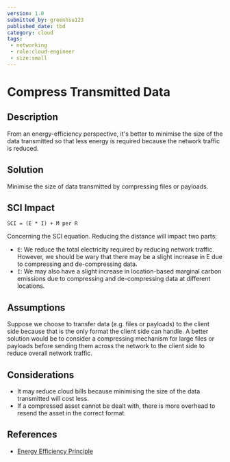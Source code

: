 ```yaml
---
version: 1.0
submitted_by: greenhsu123
published_date: tbd
category: cloud
tags: 
 - networking
 - role:cloud-engineer
 - size:small
---
```


# Compress Transmitted Data

## Description
From an energy-efficiency perspective, it's better to minimise the size of the data transmitted so that less energy is required because the network traffic is reduced. 

## Solution
Minimise the size of data transmitted by compressing files or payloads.

## SCI Impact
`SCI = (E * I) + M per R`

Concerning the SCI equation. Reducing the distance will impact two parts:

- `E`: We reduce the total electricity required by reducing network traffic. However, we should be wary that there may be a slight increase in E due to compressing and de-compressing data. 
- `I`: We may also have a slight increase in location-based marginal carbon emissions due to compressing and de-compressing data at different locations.


## Assumptions
Suppose we choose to transfer data (e.g. files or payloads) to the client side because that is the only format the client side can handle. A better solution would be to consider a compressing mechanism for large files or payloads before sending them across the network to the client side to reduce overall network traffic. 


## Considerations
- It may reduce cloud bills because minimising the size of the data transmitted will cost less. 
- If a compressed asset cannot be dealt with, there is more overhead to resend the asset in the correct format. 

## References
- [Energy Efficiency Principle](https://learn.greensoftware.foundation/practitioner/energy-efficiency)



